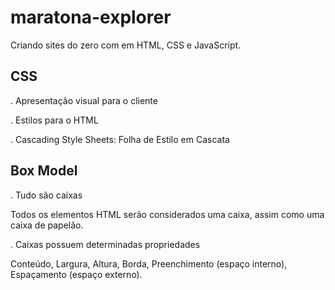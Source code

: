 # maratona-explorer
Criando sites do zero com em HTML, CSS e JavaScript. 

## CSS
. Apresentação visual para o cliente

. Estilos para o HTML

. Cascading Style Sheets: Folha de Estilo em Cascata

## Box Model
. Tudo são caixas

Todos os elementos HTML serão considerados uma caixa, assim como uma caixa de papelão.

. Caixas possuem determinadas propriedades

Conteúdo, Largura, Altura, Borda, Preenchimento (espaço interno), Espaçamento (espaço externo).